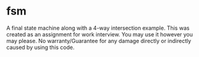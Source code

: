 # fsm
A final state machine along with a 4-way intersection example. This was created as an assignment for work interview. You may use it however you may please. No warranty/Guarantee for any damage directly or indirectly caused by using this code.
